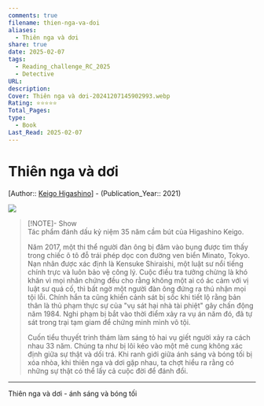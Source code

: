 ```yaml
---
comments: true
filename: thien-nga-va-doi
aliases:
  - Thiên nga và dơi
share: true
date: 2025-02-07
tags:
  - Reading_challenge_RC_2025
  - Detective
URL:
description:
Cover: Thiên nga và dơi-20241207145902993.webp
Rating: ⭐⭐⭐⭐⭐
Total_Pages:
type:
  - Book
Last_Read: 2025-02-07
---
```

# Thiên nga và dơi  
[Author:: [Keigo Higashino](../../Keigo%20Higashino.md)] - (Publication_Year:: 2021)  
  
  
![](https://i.imgur.com/ZsJpRzT.png)  
  
  
> [!NOTE]- Show  
> Tác phẩm đánh dấu kỷ niệm 35 năm cầm bút của Higashino Keigo.  
>   
> Năm 2017, một thi thể người đàn ông bị đâm vào bụng được tìm thấy trong chiếc ô tô đỗ trái phép dọc con đường ven biển Minato, Tokyo. Nạn nhân được xác định là Kensuke Shiraishi, một luật sư nổi tiếng chính trực và luôn bảo vệ công lý. Cuộc điều tra tưởng chừng là khó khăn vì mọi nhân chứng đều cho rằng không một ai có ác cảm với vị luật sư quá cố, thì bất ngờ một người đàn ông đứng ra thú nhận mọi tội lỗi. Chính hắn ta cũng khiến cảnh sát bị sốc khi tiết lộ rằng bản thân là thủ phạm thực sự của "vụ sát hại nhà tài phiệt" gây chấn động năm 1984. Nghi phạm bị bắt vào thời điểm xảy ra vụ án năm đó, đã tự sát trong trại tạm giam để chứng minh mình vô tội.  
>   
> Cuốn tiểu thuyết trinh thám làm sáng tỏ hai vụ giết người xảy ra cách nhau 33 năm. Chúng ta như bị lôi kéo vào một mê cung không xác định giữa sự thật và dối trá. Khi ranh giới giữa ánh sáng và bóng tối bị xóa nhòa, khi thiên nga và dơi gặp nhau, ta chợt hiểu ra rằng có những sự thật có thể lấy cả cuộc đời để đánh đổi.  
  
---  
  
Thiên nga và dơi - ánh sáng và bóng tối 